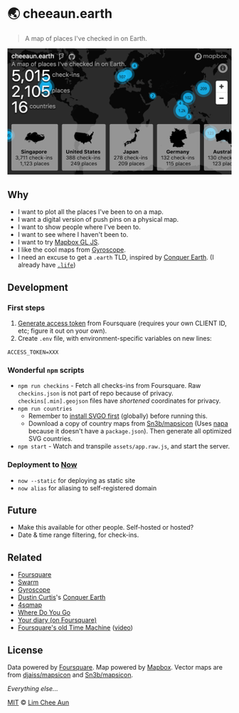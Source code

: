 🌏 cheeaun.earth
===

> A map of places I've checked in on Earth.

[![Screenshot](screenshot.png)](https://cheeaun.earth/)

Why
---

- I want to plot all the places I've been to on a map.
- I want a digital version of push pins on a physical map.
- I want to show people where I've been to.
- I want to see where I haven't been to.
- I want to try [Mapbox GL JS](https://www.mapbox.com/mapbox-gl-js/api/).
- I like the cool maps from [Gyroscope](https://gyrosco.pe/).
- I need an excuse to get a `.earth` TLD, inspired by [Conquer Earth](https://conquer.earth/). (I already have [`.life`](http://cheeaun.life/))

Development
---

### First steps

1. [Generate access token](https://developer.foursquare.com/overview/auth) from Foursquare (requires your own CLIENT ID, etc; figure it out on your own).
2. Create `.env` file, with environment-specific variables on new lines:

```
ACCESS_TOKEN=XXX
```

### Wonderful `npm` scripts

- `npm run checkins` - Fetch all checks-ins from Foursquare. Raw `checkins.json` is not part of repo because of privacy. `checkins[.min].geojson` files have *shortened* coordinates for privacy.
- `npm run countries`
  - Remember to [install SVGO first](https://github.com/svg/svgo) (globally) before running this.
  - Download a copy of country maps from [Sn3b/mapsicon](https://github.com/Sn3b/mapsicon) (Uses [napa](https://github.com/shama/napa) because it doesn't have a `package.json`). Then generate all optimized SVG countries.
- `npm start` - Watch and transpile `assets/app.raw.js`, and start the server.

### Deployment to [Now](https://zeit.co/now)

- `now --static` for deploying as static site
- `now alias` for aliasing to self-registered domain

Future
---

- Make this available for other people. Self-hosted or hosted?
- Date & time range filtering, for check-ins.

Related
---

- [Foursquare](https://foursquare.com/)
- [Swarm](https://www.swarmapp.com/)
- [Gyroscope](https://gyrosco.pe/)
- [Dustin Curtis](https://github.com/dcurtis)'s [Conquer Earth](https://conquer.earth/)
- [4sqmap](http://www.4sqmap.com/)
- [Where Do You Go](http://www.wheredoyougo.net/)
- [Your diary (on Foursquare)](http://diary.look4square.com/)
- [Foursquare's old Time Machine](https://thenextweb.com/insider/2013/06/13/great-scott-foursquares-time-machine-visualizes-your-past-check-ins-and-predicts-where-youll-go-next/) ([video](https://vimeo.com/148146749))

License
---

Data powered by [Foursquare](https://foursquare.com/). Map powered by [Mapbox](https://www.mapbox.com/). Vector maps are from [djaiss/mapsicon](https://github.com/djaiss/mapsicon) and [Sn3b/mapsicon](https://github.com/Sn3b/mapsicon).

*Everything else...*

[MIT](https://cheeaun.mit-license.org/) © [Lim Chee Aun](http://cheeaun.com)
